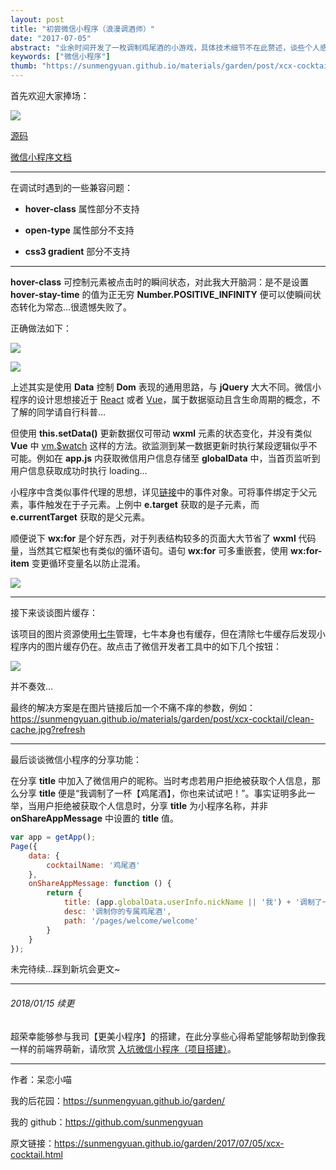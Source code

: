 ```yaml
---
layout: post
title: "初尝微信小程序（浪漫调酒师）"
date: "2017-07-05"
abstract: "业余时间开发了一枚调制鸡尾酒的小游戏，具体技术细节不在此赘述，谈些个人感受。"
keywords: ["微信小程序"]
thumb: "https://sunmengyuan.github.io/materials/garden/post/xcx-cocktail/thumb.jpg"
---
```


首先欢迎大家捧场：

![](https://sunmengyuan.github.io/materials/garden/post/xcx-cocktail/qrcode.jpg)

[源码](https://github.com/sunmengyuan/metis/tree/master/wechat/cocktail) 

[微信小程序文档](https://mp.weixin.qq.com/debug/wxadoc/introduction/index.html?t=2017621)

*****

在调试时遇到的一些兼容问题：

+ __hover-class__ 属性部分不支持

+ __open-type__ 属性部分不支持
 
+ __css3 gradient__ 部分不支持

*****

__hover-class__ 可控制元素被点击时的瞬间状态，对此我大开脑洞：是不是设置 __hover-stay-time__ 的值为正无穷 __Number.POSITIVE_INFINITY__ 便可以使瞬间状态转化为常态...很遗憾失败了。

正确做法如下：

![](https://sunmengyuan.github.io/materials/garden/post/xcx-cocktail/example1-code1.jpg)

![](https://sunmengyuan.github.io/materials/garden/post/xcx-cocktail/example1-code2.jpg)

上述其实是使用 __Data__ 控制 __Dom__ 表现的通用思路，与 __jQuery__ 大大不同。微信小程序的设计思想接近于 [React](https://facebook.github.io/react/) 或者 [Vue](http://cn.vuejs.org/)，属于数据驱动且含生命周期的概念，不了解的同学请自行科普...

但使用 __this.setData()__ 更新数据仅可带动 __wxml__ 元素的状态变化，并没有类似 __Vue__ 中 [vm.$watch](http://cn.vuejs.org/v2/api/#vm-watch) 这样的方法。欲监测到某一数据更新时执行某段逻辑似乎不可能。例如在 __app.js__ 内获取微信用户信息存储至 __globalData__ 中，当首页监听到用户信息获取成功时执行 loading...

小程序中含类似事件代理的思想，详见[链接](https://mp.weixin.qq.com/debug/wxadoc/dev/framework/view/wxml/event.html)中的事件对象。可将事件绑定于父元素，事件触发在于子元素。上例中 __e.target__ 获取的是子元素，而 __e.currentTarget__ 获取的是父元素。

顺便说下 __wx:for__ 是个好东西，对于列表结构较多的页面大大节省了 __wxml__ 代码量，当然其它框架也有类似的循环语句。语句 __wx:for__ 可多重嵌套，使用 __wx:for-item__ 变更循环变量名以防止混淆。

![](https://sunmengyuan.github.io/materials/garden/post/xcx-cocktail/example2-code.jpg)

*****

接下来谈谈图片缓存：

该项目的图片资源使用[七牛](https://portal.qiniu.com)管理，七牛本身也有缓存，但在清除七牛缓存后发现小程序内的图片缓存仍在。故点击了微信开发者工具中的如下几个按钮：

![](https://sunmengyuan.github.io/materials/garden/post/xcx-cocktail/clean-cache.jpg)

并不奏效...

最终的解决方案是在图片链接后加一个不痛不痒的参数，例如：https://sunmengyuan.github.io/materials/garden/post/xcx-cocktail/clean-cache.jpg?refresh

*****

最后谈谈微信小程序的分享功能：

在分享 __title__ 中加入了微信用户的昵称。当时考虑若用户拒绝被获取个人信息，那么分享 __title__ 便是“我调制了一杯【鸡尾酒】，你也来试试吧！”。事实证明多此一举，当用户拒绝被获取个人信息时，分享 __title__ 为小程序名称，并非 __onShareAppMessage__ 中设置的 __title__ 值。

```js
var app = getApp();
Page({
    data: {
        cocktailName: '鸡尾酒'
    },
    onShareAppMessage: function () {
        return {
            title: (app.globalData.userInfo.nickName || '我') + '调制了一杯【' + this.data.cocktailName + '】，你也来试试吧！',
            desc: '调制你的专属鸡尾酒',
            path: '/pages/welcome/welcome'
        }
    }
});
```

未完待续...踩到新坑会更文~

*****

###### 2018/01/15 续更

超荣幸能够参与我司【更美小程序】的搭建，在此分享些心得希望能够帮助到像我一样的前端界萌新，请欣赏 [入坑微信小程序（项目搭建）](https://sunmengyuan.github.io/garden/2018/01/04/xcx-gm.html)。

*****

作者：呆恋小喵

我的后花园：<https://sunmengyuan.github.io/garden/>

我的 github：<https://github.com/sunmengyuan>

原文链接：<https://sunmengyuan.github.io/garden/2017/07/05/xcx-cocktail.html>
